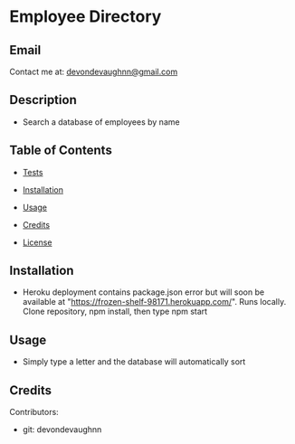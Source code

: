 # Employee Directory

## Email

Contact me at: devondevaughnn@gmail.com

## Description

- Search a database of employees by name

## Table of Contents

- [Tests](#testing)

- [Installation](#install)

- [Usage](#usage)

- [Credits](#contribution)

- [License](#license)

## Installation

- Heroku deployment contains package.json error but will soon be available at "https://frozen-shelf-98171.herokuapp.com/". Runs locally. Clone repository, npm install, then type npm start

## Usage

- Simply type a letter and the database will automatically sort

## Credits

Contributors:

- git: devondevaughnn
